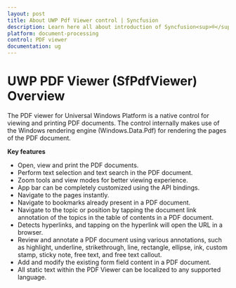 ```yaml
---
layout: post
title: About UWP Pdf Viewer control | Syncfusion
description: Learn here all about introduction of Syncfusion<sup>®</sup> UWP Pdf Viewer (SfPdfViewer) control, its elements and more.
platform: document-processing
control: PDF viewer
documentation: ug
---
```


# UWP PDF Viewer (SfPdfViewer) Overview

The PDF viewer for Universal Windows Platform is a native control for viewing and printing PDF documents. The control internally makes use of the Windows rendering engine (Windows.Data.Pdf) for rendering the pages of the PDF document.

**Key features**

* Open, view and print the PDF documents.
* Perform text selection and text search in the PDF document.
* Zoom tools and view modes for better viewing experience.
* App bar can be completely customized using the API bindings.
* Navigate to the pages instantly.
* Navigate to bookmarks already present in a PDF document.
* Navigate to the topic or position by tapping the document link annotation of the topics in the table of contents in a PDF document.
* Detects hyperlinks, and tapping on the hyperlink will open the URL in a browser.
* Review and annotate a PDF document using various annotations, such as highlight, underline, strikethrough, line, rectangle, ellipse, ink, custom stamp, sticky note, free text, and free text callout.
* Add and modify the existing form field content in a PDF document.
* All static text within the PDF Viewer can be localized to any supported language.
